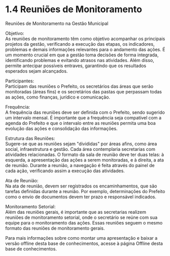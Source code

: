 # 1.4 Reuniões de Monitoramento

Reuniões de Monitoramento na Gestão Municipal

Objetivo:  
As reuniões de monitoramento têm como objetivo acompanhar os principais projetos da gestão, verificando a execução das etapas, os indicadores, problemas e demais informações relevantes para o andamento das ações. É um momento crucial em que a gestão toma decisões de forma integrada, identificando problemas e evitando atrasos nas atividades. Além disso, permite antecipar possíveis entraves, garantindo que os resultados esperados sejam alcançados.

Participantes:  
Participam das reuniões o Prefeito, os secretários das áreas que serão monitoradas (áreas fins) e os secretários das pastas que perpassam todas as ações, como finanças, jurídico e comunicação.

Frequência:  
A frequência das reuniões deve ser definida com o Prefeito, sendo sugerido um intervalo mensal. É importante que a frequência seja compatível com a agenda do Prefeito e que o intervalo entre as reuniões permita uma boa evolução das ações e consolidação das informações.

Estrutura das Reuniões:  
Sugere-se que as reuniões sejam "divididas" por áreas afins, como área social, infraestrutura e gestão. Cada área contemplaria secretarias com atividades relacionadas. O formato da sala de reunião deve ter duas telas: à esquerda, a apresentação das ações a serem monitoradas, e à direita, a ata de reunião. Durante a reunião, a navegação é feita através do painel de cada ação, verificando assim a execução das atividades.

Ata de Reunião:  
Na ata de reunião, devem ser registrados os encaminhamentos, que são tarefas definidas durante a reunião. Por exemplo, determinações do Prefeito como o envio de documentos devem ter prazo e responsável indicados.

Monitoramento Setorial:  
Além das reuniões gerais, é importante que as secretarias realizem reuniões de monitoramento setorial, onde o secretário se reúne com sua equipe para o monitoramento das ações. Essas reuniões seguem o mesmo formato das reuniões de monitoramento gerais.

Para mais informações sobre como montar uma apresentação e baixar a versão offline desta base de conhecimentos, acesse à página Offline desta base de conhecimentos.

